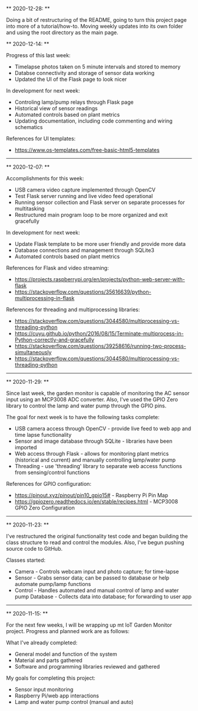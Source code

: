 ** 2020-12-28: **

Doing a bit of restructuring of the README, going to turn this project page into more of a tutorial/how-to. Moving weekly updates into its own folder and using the root directory as the main page.

** 2020-12-14: **

Progress of this last week:
- Timelapse photos taken on 5 minute intervals and stored to memory
- Databse connectivity and storage of sensor data working
- Updated the UI of the Flask page to look nicer

In development for next week:
- Controling lamp/pump relays through Flask page
- Historical view of sensor readings
- Automated controls based on plant metrics
- Updating documentation, including code commenting and wiring schematics

References for UI templates:
- https://www.os-templates.com/free-basic-html5-templates

***

** 2020-12-07: **

Accomplishments for this week:
- USB camera video capture implemented through OpenCV
- Test Flask server running and live video feed operational
- Running sensor collection and Flask server on separate processes for multitasking
- Restructured main program loop to be more organized and exit gracefully

In development for next week:
- Update Flask template to be more user friendly and provide more data
- Database connections and management through SQLite3
- Automated controls based on plant metrics

References for Flask and video streaming:
- https://projects.raspberrypi.org/en/projects/python-web-server-with-flask
- https://stackoverflow.com/questions/35616639/python-multiprocessing-in-flask

References for threading and multiprocessing libraries:
- https://stackoverflow.com/questions/3044580/multiprocessing-vs-threading-python
- https://cuyu.github.io/python/2016/08/15/Terminate-multiprocess-in-Python-correctly-and-gracefully
- https://stackoverflow.com/questions/39258616/running-two-process-simultaneously
- https://stackoverflow.com/questions/3044580/multiprocessing-vs-threading-python

***

** 2020-11-29: **

Since last week, the garden monitor is capable of monitoring the AC sensor input using an MCP3008 ADC converter. Also, I've used the GPIO Zero library to control the lamp and water pump through the GPIO pins.

The goal for next week is to have the following tasks complete:
- USB camera access through OpenCV - provide live feed to web app and time lapse functionality
- Sensor and image database through SQLite - libraries have been imported
- Web access through Flask - allows for monitoring plant metrics (historical and current) and manually controlling lamp/water pump
- Threading - use 'threading' library to separate web access functions from sensing/control functions

References for GPIO configuration:
- https://pinout.xyz/pinout/pin10_gpio15# - Raspberry Pi Pin Map
- https://gpiozero.readthedocs.io/en/stable/recipes.html - MCP3008 GPIO Zero Configuration

***

** 2020-11-23: **

I've restructured the original functionality test code and began building the class structure to read and control the modules. Also, I've begun pushing source code to GitHub.

Classes started:
- Camera - Controls webcam input and photo capture; for time-lapse
- Sensor - Grabs sensor data; can be passed to database or help automate pump/lamp functions
- Control - Handles automated and manual control of lamp and water pump
Database - Collects data into database; for forwarding to user app

***

** 2020-11-15: **

For the next few weeks, I will be wrapping up mt IoT Garden Monitor project. Progress and planned work are as follows:

What I've already completed:
- General model and function of the system
- Material and parts gathered
- Software and programming libraries reviewed and gathered

My goals for completing this project:
- Sensor input monitoring
- Raspberry Pi/web app interactions
- Lamp and water pump control (manual and auto)